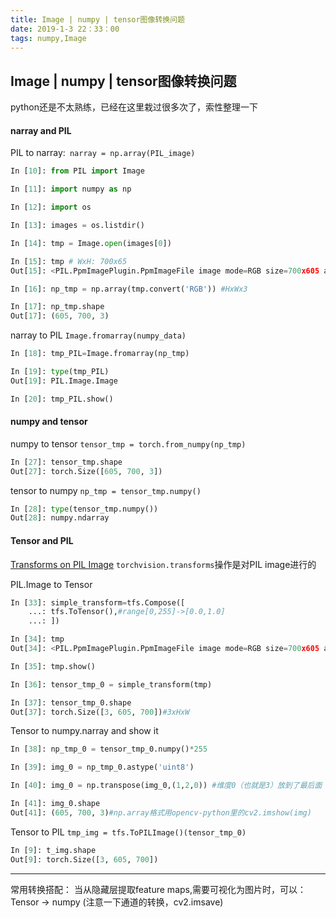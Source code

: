 ```yaml
---
title: Image | numpy | tensor图像转换问题
date: 2019-1-3 22：33：00
tags: numpy,Image
---
```


## Image | numpy | tensor图像转换问题
python还是不太熟练，已经在这里栽过很多次了，索性整理一下

#### narray and PIL

PIL to narray:` narray = np.array(PIL_image)`
```python
In [10]: from PIL import Image                                                  

In [11]: import numpy as np                                                     

In [12]: import os                                                              

In [13]: images = os.listdir()                                                  

In [14]: tmp = Image.open(images[0])                                            

In [15]: tmp # WxH: 700x65                                                                  
Out[15]: <PIL.PpmImagePlugin.PpmImageFile image mode=RGB size=700x605 at 0x7F9196A93748>

In [16]: np_tmp = np.array(tmp.convert('RGB')) #HxWx3                               

In [17]: np_tmp.shape                                                           
Out[17]: (605, 700, 3)

```
narray to PIL `Image.fromarray(numpy_data)`
```python
In [18]: tmp_PIL=Image.fromarray(np_tmp)                                        

In [19]: type(tmp_PIL)                                                          
Out[19]: PIL.Image.Image

In [20]: tmp_PIL.show() 
```

#### numpy and tensor
numpy to tensor  `tensor_tmp = torch.from_numpy(np_tmp)`
```python
In [27]: tensor_tmp.shape                                                       
Out[27]: torch.Size([605, 700, 3])
```
tensor to numpy `np_tmp = tensor_tmp.numpy()`
```python
In [28]: type(tensor_tmp.numpy())                                               
Out[28]: numpy.ndarray

```
#### Tensor and PIL
[Transforms on PIL Image](https://pytorch.org/docs/stable/torchvision/transforms.html#transforms-on-pil-image)
`torchvision.transforms`操作是对PIL image进行的

PIL.Image to Tensor
```python
In [33]: simple_transform=tfs.Compose([ 
    ...: tfs.ToTensor(),#range[0,255]->[0.0,1.0] 
    ...: ])                                                                     

In [34]: tmp                                                                    
Out[34]: <PIL.PpmImagePlugin.PpmImageFile image mode=RGB size=700x605 at 0x7F9196A93748>

In [35]: tmp.show()                                                             

In [36]: tensor_tmp_0 = simple_transform(tmp)                                   

In [37]: tensor_tmp_0.shape                                                     
Out[37]: torch.Size([3, 605, 700])#3xHxW

```
Tensor to numpy.narray and show it
```python
In [38]: np_tmp_0 = tensor_tmp_0.numpy()*255                                    

In [39]: img_0 = np_tmp_0.astype('uint8')                                       

In [40]: img_0 = np.transpose(img_0,(1,2,0)) #维度0（也就是3）放到了最后面                                   

In [41]: img_0.shape                                                            
Out[41]: (605, 700, 3)#np.array格式用opencv-python里的cv2.imshow(img)

```
Tensor to PIL
`tmp_img = tfs.ToPILImage()(tensor_tmp_0)`
```python
In [9]: t_img.shape                                                             
Out[9]: torch.Size([3, 605, 700])

```

---
常用转换搭配：
当从隐藏层提取feature maps,需要可视化为图片时，可以：
Tensor -> numpy (注意一下通道的转换，cv2.imsave)
